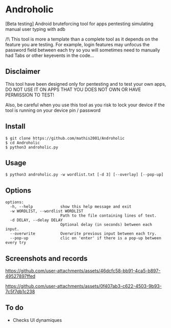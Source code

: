 # Androholic
[Beta testing] Android bruteforcing tool for apps pentesting simulating manual user typing with adb

/!\ This tool is more a template than a complete tool as it depends on the feature you are testing.
For example, login features may unfocus the password field between each try so you will sometimes need to manually had Tabs or other keyevents in the code...

## Disclaimer

This tool have been designed only for pentesting and to test your own apps, DO NOT USE IT ON APPS THAT YOU DOES NOT OWN OR HAVE PERMISSION TO TEST!

Also, be careful when you use this tool as you risk to lock your device if the tool is running on your device pin / password

## Install

```
$ git clone https://github.com/mathis2001/Androholic
$ cd Androholic
$ python3 androholic.py
```

## Usage

```
$ python3 androholic.py -w wordlist.txt [-d 3] [--overlay] [--pop-up]
```

## Options

```
options:
  -h, --help            show this help message and exit
  -w WORDLIST, --wordlist WORDLIST
                        Path to the file containing lines of text.
  -d DELAY, --delay DELAY
                        Optional delay (in seconds) between each input.
  --overwrite           Overwrite previous input between each try.
  --pop-up              clic on 'enter' if there is a pop-up between every try
```

## Screenshots and records

https://github.com/user-attachments/assets/46dcfc58-bb91-4ca5-b897-49527897ffed

https://github.com/user-attachments/assets/0f407ab3-c622-4503-9b93-7c5f7db1c238


## To do

- Checks UI dynamiques






